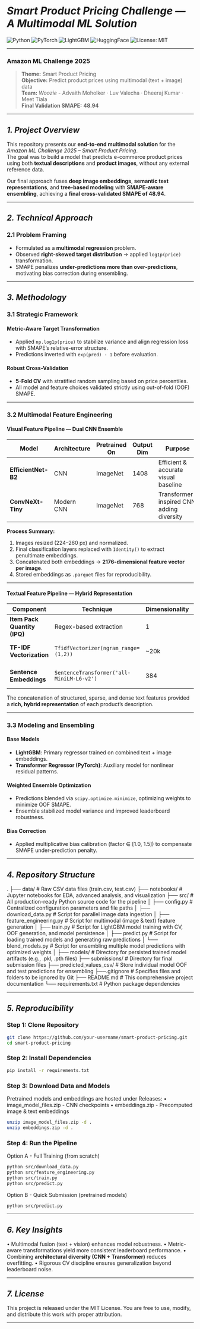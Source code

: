 # ***Smart Product Pricing Challenge — A Multimodal ML Solution***  

![Python](https://img.shields.io/badge/python-3.10%2B-blue?logo=python)
![PyTorch](https://img.shields.io/badge/PyTorch-2.2%2B-EE4C2C?logo=pytorch)
![LightGBM](https://img.shields.io/badge/LightGBM-3.3%2B-green?logo=lightgbm)
![HuggingFace](https://img.shields.io/badge/HuggingFace-Transformers-yellow?logo=huggingface)
![License: MIT](https://img.shields.io/badge/License-MIT-yellow.svg)

---

### **Amazon ML Challenge 2025**  
> **Theme:** Smart Product Pricing  
> **Objective:** Predict product prices using multimodal (text + image) data  
> **Team:** *Woozie* - Advaith Moholker · Luv Valecha · Dheeraj Kumar · Meet Tiala  
> **Final Validation SMAPE:** **48.94**  

---

## ***1. Project Overview*** 

This repository presents our **end-to-end multimodal solution** for the *Amazon ML Challenge 2025 – Smart Product Pricing*.  
The goal was to build a model that predicts e-commerce product prices using both **textual descriptions** and **product images**, without any external reference data.

Our final approach fuses **deep image embeddings**, **semantic text representations**, and **tree-based modeling** with **SMAPE-aware ensembling**, achieving a **final cross-validated SMAPE of 48.94**.

---

## ***2. Technical Approach***  

### 2.1 Problem Framing  
- Formulated as a **multimodal regression** problem.  
- Observed **right-skewed target distribution** → applied `log1p(price)` transformation.  
- SMAPE penalizes **under-predictions more than over-predictions**, motivating bias correction during ensembling.  

---

## ***3. Methodology*** 

### 3.1 Strategic Framework  

#### **Metric-Aware Target Transformation**
- Applied `np.log1p(price)` to stabilize variance and align regression loss with SMAPE’s relative-error structure.  
- Predictions inverted with `exp(pred) - 1` before evaluation.  

#### **Robust Cross-Validation**
- **5-Fold CV** with stratified random sampling based on price percentiles.  
- All model and feature choices validated strictly using out-of-fold (OOF) SMAPE.  

---

### 3.2 Multimodal Feature Engineering  

#### **Visual Feature Pipeline — Dual CNN Ensemble**

| Model | Architecture | Pretrained On | Output Dim | Purpose |
|--------|---------------|----------------|--------------|-----------|
| **EfficientNet-B2** | CNN | ImageNet | 1408 | Efficient & accurate visual baseline |
| **ConvNeXt-Tiny** | Modern CNN | ImageNet | 768 | Transformer-inspired CNN adding diversity |

**Process Summary:**  
1. Images resized (224–260 px) and normalized.  
2. Final classification layers replaced with `Identity()` to extract penultimate embeddings.  
3. Concatenated both embeddings → **2176-dimensional feature vector per image**.  
4. Stored embeddings as `.parquet` files for reproducibility.

---

#### **Textual Feature Pipeline — Hybrid Representation**

| Component | Technique | Dimensionality | Purpose |
|------------|------------|----------------|-----------|
| **Item Pack Quantity (IPQ)** | Regex-based extraction | 1 | Captures multiplicative pricing effect |
| **TF-IDF Vectorization** | `TfidfVectorizer(ngram_range=(1,2))` | ~20k | Sparse keyword representation |
| **Sentence Embeddings** | `SentenceTransformer('all-MiniLM-L6-v2')` | 384 | Captures semantic context |

The concatenation of structured, sparse, and dense text features provided a **rich, hybrid representation** of each product’s description.

---

### 3.3 Modeling and Ensembling  

#### **Base Models**
- **LightGBM**: Primary regressor trained on combined text + image embeddings.  
- **Transformer Regressor (PyTorch)**: Auxiliary model for nonlinear residual patterns.  

#### **Weighted Ensemble Optimization**
- Predictions blended via `scipy.optimize.minimize`, optimizing weights to minimize OOF SMAPE.  
- Ensemble stabilized model variance and improved leaderboard robustness.  

#### **Bias Correction**
- Applied multiplicative bias calibration (factor ∈ [1.0, 1.5]) to compensate SMAPE under-prediction penalty.

---

## ***4. Repository Structure***

.
├── data/               # Raw CSV data files (train.csv, test.csv)
├── notebooks/          # Jupyter notebooks for EDA, advanced analysis, and visualization
├── src/                # All production-ready Python source code for the pipeline
│   ├── config.py       # Centralized configuration parameters and file paths
│   ├── download_data.py  # Script for parallel image data ingestion
│   ├── feature_engineering.py # Script for multimodal (image & text) feature generation
│   ├── train.py        # Script for LightGBM model training with CV, OOF generation, and model persistence
│   ├── predict.py      # Script for loading trained models and generating raw predictions
│   └── blend_models.py # Script for ensembling multiple model predictions with optimized weights
│
├── models/             # Directory for persisted trained model artifacts (e.g., .pkl, .pth files)
├── submissions/        # Directory for final submission files
├── predicted_values_csv/ # Store individual model OOF and test predictions for ensembling
├──.gitignore          # Specifies files and folders to be ignored by Git
├── README.md           # This comprehensive project documentation
└── requirements.txt    # Python package dependencies

---

## ***5. Reproducibility***

### Step 1: Clone Repository
```bash
git clone https://github.com/your-username/smart-product-pricing.git
cd smart-product-pricing
```

### Step 2: Install Dependencies
```bash
pip install -r requirements.txt
```

### Step 3: Download Data and Models
Pretrained models and embeddings are hosted under Releases:
	•	image_model_files.zip - CNN checkpoints
	•	embeddings.zip - Precomputed image & text embeddings
  
```bash
unzip image_model_files.zip -d .
unzip embeddings.zip -d .
```

### Step 4: Run the Pipeline
Option A - Full Training (from scratch)
```bash
python src/download_data.py
python src/feature_engineering.py
python src/train.py
python src/predict.py
```

Option B - Quick Submission (pretrained models)
```bash
python src/predict.py
```
---

## ***6. Key Insights***

• Multimodal fusion (text + vision) enhances model robustness.
•	Metric-aware transformations yield more consistent leaderboard performance.
•	Combining **architectural diversity (CNN + Transformer)** reduces overfitting.
•	Rigorous CV discipline ensures generalization beyond leaderboard noise.

---

## ***7. License***
This project is released under the MIT License. You are free to use, modify, and distribute this work with proper attribution.

---

